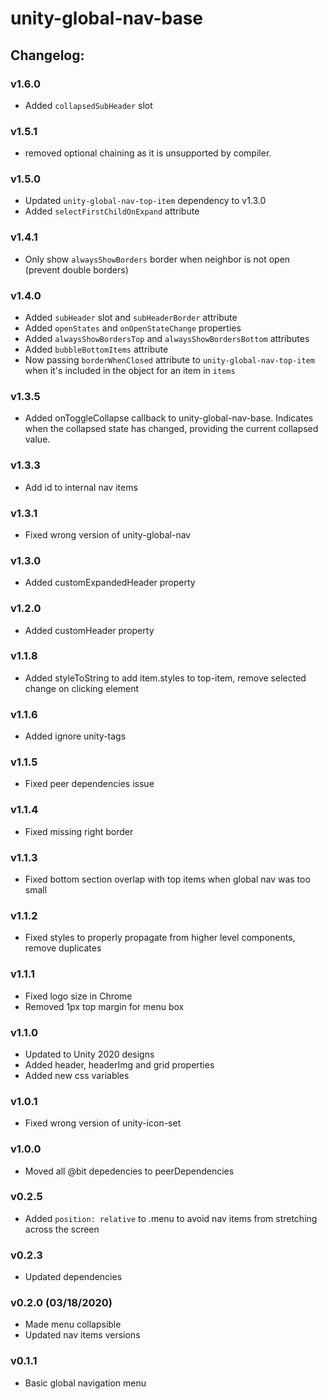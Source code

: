 # unity-global-nav-base

## Changelog:

### v1.6.0
- Added `collapsedSubHeader` slot

### v1.5.1
- removed optional chaining as it is unsupported by compiler.

### v1.5.0
- Updated `unity-global-nav-top-item` dependency to v1.3.0
- Added `selectFirstChildOnExpand` attribute

### v1.4.1
- Only show `alwaysShowBorders` border when neighbor is not open (prevent double borders)

### v1.4.0
- Added `subHeader` slot and `subHeaderBorder` attribute
- Added `openStates` and `onOpenStateChange` properties
- Added `alwaysShowBordersTop` and `alwaysShowBordersBottom` attributes
- Added `bubbleBottomItems` attribute
- Now passing `borderWhenClosed` attribute to `unity-global-nav-top-item` when it's included in the object for an item in `items`

### v1.3.5
- Added onToggleCollapse callback to unity-global-nav-base. Indicates when the collapsed state has changed, providing the current collapsed value.

### v1.3.3
- Add id to internal nav items

### v1.3.1
- Fixed wrong version of unity-global-nav

### v1.3.0
- Added customExpandedHeader property

### v1.2.0
- Added customHeader property

### v1.1.8
- Added styleToString to add item.styles to top-item, remove selected change on clicking element

### v1.1.6
- Added ignore unity-tags

### v1.1.5
- Fixed peer dependencies issue

### v1.1.4
- Fixed missing right border

### v1.1.3
- Fixed bottom section overlap with top items when global nav was too small

### v1.1.2
- Fixed styles to properly propagate from higher level components, remove duplicates

### v1.1.1
- Fixed logo size in Chrome
- Removed 1px top margin for menu box

### v1.1.0
- Updated to Unity 2020 designs
- Added header, headerImg and grid properties
- Added new css variables

### v1.0.1
- Fixed wrong version of unity-icon-set

### v1.0.0
- Moved all @bit depedencies to peerDependencies

### v0.2.5
- Added `position: relative` to .menu to avoid nav items from stretching across the screen

### v0.2.3
- Updated dependencies

### v0.2.0 (03/18/2020)
- Made menu collapsible
- Updated nav items versions

### v0.1.1
- Basic global navigation menu
